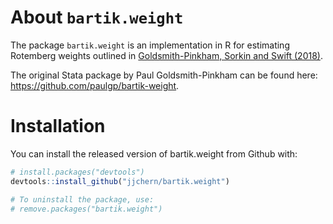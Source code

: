 
<!-- README.md is generated from README.Rmd. Please edit that file -->

# About `bartik.weight`

The package `bartik.weight` is an implementation in R for estimating
Rotemberg weights outlined in [Goldsmith-Pinkham, Sorkin and Swift
(2018)](http://paulgp.github.io/papers/bartik_gpss.pdf).

The original Stata package by Paul Goldsmith-Pinkham can be found here:
<https://github.com/paulgp/bartik-weight>.

# Installation

You can install the released version of bartik.weight from Github with:

``` r
# install.packages("devtools")
devtools::install_github("jjchern/bartik.weight")

# To uninstall the package, use:
# remove.packages("bartik.weight")
```
